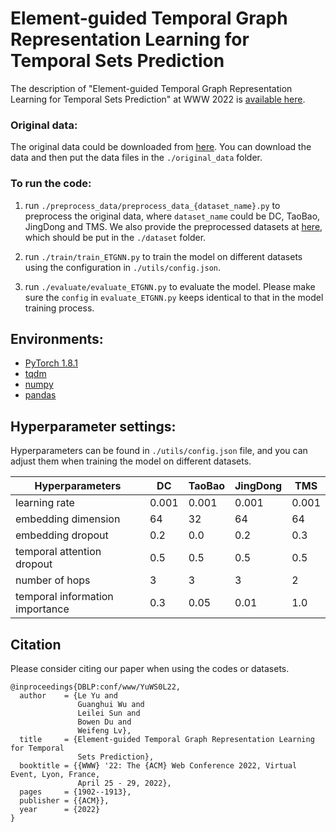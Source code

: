 # Element-guided Temporal Graph Representation Learning for Temporal Sets Prediction

The description of "Element-guided Temporal Graph Representation Learning for Temporal Sets Prediction" at WWW 2022 is [available here](https://dl.acm.org/doi/10.1145/3485447.3512064). 

### Original data:
The original data could be downloaded from [here](https://drive.google.com/file/d/1f2Eexc9vwRYYrrvLzuL4zBnWwWs6EHhI/view?usp=sharing). 
You can download the data and then put the data files in the ```./original_data``` folder.


### To run the code:
  
  1. run ```./preprocess_data/preprocess_data_{dataset_name}.py``` to preprocess the original data, 
     where ```dataset_name``` could be DC, TaoBao, JingDong and TMS. 
     We also provide the preprocessed datasets at [here](https://drive.google.com/file/d/1Maal10-7LCLO-1kDl7per82f7nRD_Pmi/view?usp=sharing), 
     which should be put in the ```./dataset``` folder.
     
  2. run ```./train/train_ETGNN.py``` to train the model on different datasets using the configuration in ```./utils/config.json```.

  3. run ```./evaluate/evaluate_ETGNN.py``` to evaluate the model. 
     Please make sure the ```config``` in ```evaluate_ETGNN.py``` keeps identical to that in the model training process.


## Environments:
- [PyTorch 1.8.1](https://pytorch.org/)
- [tqdm](https://github.com/tqdm/tqdm)
- [numpy](https://numpy.org/)
- [pandas](https://pandas.pydata.org/)


## Hyperparameter settings:
Hyperparameters can be found in ```./utils/config.json``` file, and you can adjust them when training the model on different datasets.

| Hyperparameters  | DC  | TaoBao  | JingDong  | TMS |
| -------    | ------- | -------  | -------  | -------  |
| learning rate  | 0.001  | 0.001  | 0.001  |  0.001   |
| embedding dimension  | 64  | 32  | 64  |  64   |
| embedding dropout  | 0.2  | 0.0  | 0.2  |  0.3   |
| temporal attention dropout  | 0.5  | 0.5  | 0.5  |  0.5   |
| number of hops  | 3  | 3  | 3 |  2  |
| temporal information importance  | 0.3  | 0.05  | 0.01  |  1.0   |


## Citation
Please consider citing our paper when using the codes or datasets.

```
@inproceedings{DBLP:conf/www/YuWS0L22,
  author    = {Le Yu and
               Guanghui Wu and
               Leilei Sun and
               Bowen Du and
               Weifeng Lv},
  title     = {Element-guided Temporal Graph Representation Learning for Temporal
               Sets Prediction},
  booktitle = {{WWW} '22: The {ACM} Web Conference 2022, Virtual Event, Lyon, France,
               April 25 - 29, 2022},
  pages     = {1902--1913},
  publisher = {{ACM}},
  year      = {2022}
}
```
